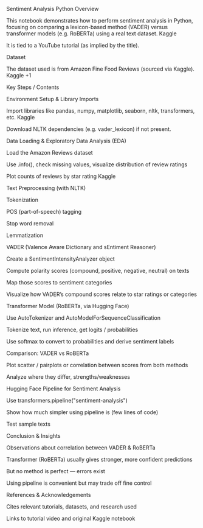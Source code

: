 Sentiment Analysis Python 
Overview

This notebook demonstrates how to perform sentiment analysis in Python, focusing on comparing a lexicon-based method (VADER) versus transformer models (e.g. RoBERTa) using a real text dataset. 
Kaggle

It is tied to a YouTube tutorial (as implied by the title).

Dataset

The dataset used is from Amazon Fine Food Reviews (sourced via Kaggle). 
Kaggle
+1

Key Steps / Contents

Environment Setup & Library Imports

Import libraries like pandas, numpy, matplotlib, seaborn, nltk, transformers, etc. 
Kaggle

Download NLTK dependencies (e.g. vader_lexicon) if not present.

Data Loading & Exploratory Data Analysis (EDA)

Load the Amazon Reviews dataset

Use .info(), check missing values, visualize distribution of review ratings

Plot counts of reviews by star rating 
Kaggle

Text Preprocessing (with NLTK)

Tokenization

POS (part-of-speech) tagging

Stop word removal

Lemmatization

VADER (Valence Aware Dictionary and sEntiment Reasoner)

Create a SentimentIntensityAnalyzer object

Compute polarity scores (compound, positive, negative, neutral) on texts

Map those scores to sentiment categories

Visualize how VADER’s compound scores relate to star ratings or categories

Transformer Model (RoBERTa, via Hugging Face)

Use AutoTokenizer and AutoModelForSequenceClassification

Tokenize text, run inference, get logits / probabilities

Use softmax to convert to probabilities and derive sentiment labels

Comparison: VADER vs RoBERTa

Plot scatter / pairplots or correlation between scores from both methods

Analyze where they differ, strengths/weaknesses

Hugging Face Pipeline for Sentiment Analysis

Use transformers.pipeline("sentiment-analysis")

Show how much simpler using pipeline is (few lines of code)

Test sample texts

Conclusion & Insights

Observations about correlation between VADER & RoBERTa

Transformer (RoBERTa) usually gives stronger, more confident predictions

But no method is perfect — errors exist

Using pipeline is convenient but may trade off fine control

References & Acknowledgements

Cites relevant tutorials, datasets, and research used

Links to tutorial video and original Kaggle notebook 
